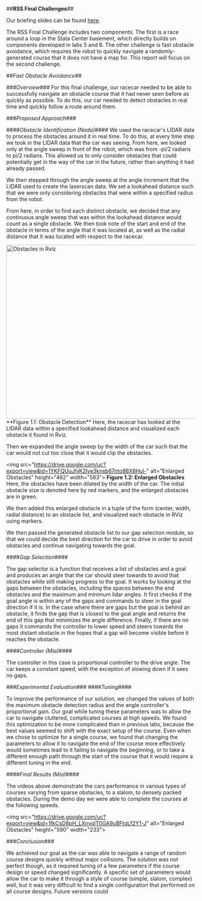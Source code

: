 ##**RSS Final Challenges**##

Our briefing slides can be found [here](https://docs.google.com/presentation/d/e/2PACX-1vSekBXbRD01jhey_eg-2L4vt1B33mCh0rY9d0mkfi_EToSflpEm3nEaTdERE42kCxp2E9qdc8IwDWxN/embed?start=false&loop=false&delayms=3000).


The RSS Final Challenge includes two components. The first is a race around a loop in the Stata Center basement, which directly builds on components developed in labs 5 and 6. The other challenge is fast obstacle avoidance, which requires the robot to quickly navigate a randomly-generated course that it does not have a map for. This report will focus on the second challenge.

##*Fast Obstacle Avoidance*##

###*Overview*###
For this final challenge, our racecar needed to be able to successfully navigate an obstacle course that it had never seen before as quickly as possible. To do this, our car needed to detect obstacles in real time and quickly follow a route around them.

###*Proposed Approach*###

####*Obstacle Identification (Nada)*####
We used the racecar's LIDAR data to process the obstacles around it in real time. To do this, at every time step we took in the LIDAR data that the car was seeing. From here, we looked only at the angle sweep in front of the robot, which was from -pi/2 radians to pi/2 radians. This allowed us to only consider obstacles that could potentially get in the way of the car in the future, rather than anything it had already passed. 

We then stepped through the angle sweep at the angle increment that the LIDAR used to create the laserscan data. We set a lookahead distance such that we were only considering obstacles that were within a specified radius from the robot. 

From here, in order to find each distinct obstacle, we decided that any continuous angle sweep that was within the lookahead distance would count as a single obstacle. We then took note of the start and end of the obstacle in terms of the angle that it was located at, as well as the radial distance that it was located with respect to the racecar.

<img src="https://drive.google.com/uc?export=view&id=1XlLoluyORkRVosqr394GfXYmmRSiGaMC" alt="Obstacles in Rviz" height="462" width="583">
**Figure 1.1: Obstacle Detection**
Here, the racecar has looked at the LIDAR data within a specified lookahead distance and visualized each obstacle it found in Rviz.


Then we expanded the angle sweep by the width of the car such that the car would not cut too close that it would clip the obstacles.


<img src="https://drive.google.com/uc?export=view&id=1YKFQUuJhjK2Ive3knsb67nto8BX8Hul-" alt=”Enlarged Obstacles" height="462" width="583">
**Figure 1.2: Enlarged Obstacles**
Here, the obstacles have been dilated by the width of the car. The initial obstacle size is denoted here by red markers, and the enlarged obstacles are in green.


We then added this enlarged obstacle in a tuple of the form (center, width, radial distance) to an obstacle list, and visualized each obstacle in RViz using markers. 

We then passed the generated obstacle list to our gap selection module, so that we could decide the best direction for the car to drive in order to avoid obstacles and continue navigating towards the goal.


####*Gap Selection*####

The gap selector is a function that receives a list of obstacles and a goal and produces an angle that the car should steer towards to avoid that obstacles while still making progress to the goal. It works by looking at the gaps between the obstacles, including the spaces between the end obstacles and the maximum and minimum lidar angles. It first checks if the goal angle is within any of the gaps and commands to steer in the goal direction if it is. In the case where there are gaps but the goal is behind an obstacle, it finds the gap that is closest to the goal angle and returns the end of this gap that minimizes the angle difference. Finally, if there are no gaps it commands the controller to lower speed and steers towards the most distant obstacle in the hopes that a gap will become visible before it reaches the obstacle.


####*Controller (Mia)*####

The controller in this case is proportional controller to the drive angle. The car keeps a constant speed, with the exception of slowing down if it sees no gaps.

###*Experimental Evaluation*###
####*Tuning*####

To improve the performance of our solution, we changed the values of both the maximum obstacle detection radius and the angle controller's proportional gain. Our goal while tuning these parameters was to allow the car to navigate cluttered, complicated courses at high speeds. We found this optimization to be more complicated than in previous labs, because the best values seemed to shift with the exact setup of the course. Even when we chose to optimize for a single course, we found that changing the parameters to allow it to navigate the end of the course more effectively would sometimes lead to it failing to navigate the beginning, or to take a different enough path through the start of the course that it would require a different tuning in the end. 

####*Final Results (Mia)*####

The videos above demonstrate the cars performance in various types of courses varying from sparse obstacles, to a slalom, to densely packed obstacles. During the demo day we were able to complete the courses at the following speeds.

<img src="https://drive.google.com/uc?export=view&id=1fkCsD8pH_LXnvqlT0GA9uBFtqLf2Y1-J" alt=”Enlarged Obstacles" height="590" width="233">


###*Conclusion*###

We achieved our goal as the car was able to navigate a range of random course designs quickly without major collisions. The solution was not perfect though, as it required tuning of a few parameters if the course design or speed changed significantly. A specific set of parameters would allow the car to make it through a style of course (simple, slalom, complex) well, but it was very difficult to find a single configuration that performed on all course designs. Future versions could 
